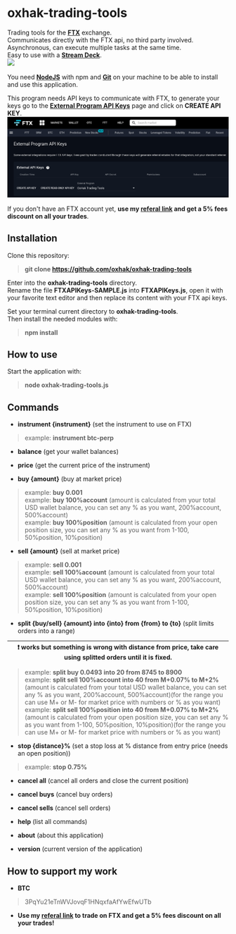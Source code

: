 # oxhak-trading-tools
Trading tools for the **[FTX](https://ftx.com/#a=oxhak "FTX")** exchange.\
Communicates directly with the FTX api, no third party involved.\
Asynchronous, can execute multiple tasks at the same time.\
Easy to use with a **[Stream Deck](https://www.elgato.com/en/gaming/stream-deck "Stream Deck")**.\
![](streamdeck-demo.gif)

You need **[NodeJS](https://nodejs.org/en/download/ "NodeJS")** with npm and **[Git](https://git-scm.com/downloads "Git")** on your machine to be able to install and use this application.

This program needs API keys to communicate with FTX, to generate your keys go to the **[External Program API Keys](https://ftx.com/external-program-api-keys "External Program API Keys")** page and click on **CREATE API KEY**.\
![](FTX_External_API_Keys.png)

If you don't have an FTX account yet, **use my [referal link](https://ftx.com/#a=oxhak) and get a 5% fees discount on all your trades**.

## Installation
Clone this repository:
> **git clone https://github.com/oxhak/oxhak-trading-tools**

Enter into the **oxhak-trading-tools** directory.\
Rename the file **FTXAPIKeys-SAMPLE.js** into **FTXAPIKeys.js**, open it with your favorite text editor and then replace its content with your FTX api keys.

Set your terminal current directory to **oxhak-trading-tools**.\
Then install the needed modules with:
> **npm install**

## How to use
Start the application with:
> **node oxhak-trading-tools.js**

## Commands

-   **instrument {instrument}** (set the instrument to use on FTX)
> example:  **instrument btc-perp**

-   **balance** (get your wallet balances)

-  **price** (get the current price of the instrument)

-  **buy {amount}** (buy at market price)
 > example:  **buy 0.001**\
 > example:  **buy 100%account** (amount is calculated from your total USD wallet balance, you can set any % as you want, 200%account, 500%account)\
 > example:  **buy 100%position** (amount is calculated from your open position size, you can set any % as you want from 1-100, 50%position, 10%position)

- **sell {amount}** (sell at market price)
 > example:  **sell 0.001**\
 > example:  **sell 100%account** (amount is calculated from your total USD wallet balance, you can set any % as you want, 200%account, 500%account)\
 > example:  **sell 100%position** (amount is calculated from your open position size, you can set any % as you want from 1-100, 50%position, 10%position)

- **split {buy/sell} {amount} into {into} from {from} to {to}** (split limits orders into a range)

| :exclamation: works but something is wrong with distance from price, take care using splitted orders until it is fixed. |
|-----------------------------------------|

 > example:  **split buy 0.0493 into 20 from 8745 to 8900**\
 > example:  **split sell 100%account into 40 from M+0.07% to M+2%** (amount is calculated from your total USD wallet balance, you can set any % as you want, 200%account, 500%account)(for the range you can use M+ or M- for market price with numbers or % as you want)\
 > example:  **split sell 100%position into 40 from M+0.07% to M+2%** (amount is calculated from your open position size, you can set any % as you want from 1-100, 50%position, 10%position)(for the range you can use M+ or M- for market price with numbers or % as you want)

-  **stop {distance}%** (set a stop loss at % distance from entry price (needs an open position))
 > example:  **stop 0.75%**

-  **cancel all** (cancel all orders and close the current position)

-  **cancel buys** (cancel buy orders)

-  **cancel sells** (cancel sell orders)

-  **help** (list all commands)

- **about** (about this application)

- **version** (current version of the application)

## How to support my work

- **BTC**
>3PqYu21eTnWVJovqF1HNqxfaAfYwEfwUTb

- **Use my [referal link](https://ftx.com/#a=oxhak) to trade on FTX and get a 5% fees discount on all your trades!**
